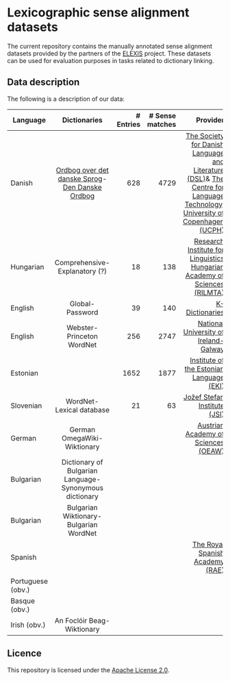 # Lexicographic sense alignment datasets

The current repository contains the manually annotated sense alignment datasets provided by the partners of the [ELEXIS](https://elex.is/) project. These datasets can be used for evaluation purposes in tasks related to dictionary linking. 


## Data description

The following is a description of our data: 

| Language        | Dictionaries           | # Entries  | # Sense matches | Provider |
| ------------- |:-------------:| -----:| -----:| -----: |
| Danish      | [Ordbog over det danske Sprog](https://ordnet.dk/ods)-[Den Danske Ordbog](https://ordnet.dk/ddo) | 628 | 4729 | [The Society for Danish Language and Literature (DSL)](https://dsl.dk/)& [The Centre for Language Technology, University of Copenhagen (UCPH)](https://cst.ku.dk)|
| Hungarian | Comprehensive-Explanatory (?) | 18 | 138 | [Research Institute for Linguistics Hungarian Academy of Sciences (RILMTA)](http://www.nytud.hu/eng/) |
| English | Global-Password | 39 | 140 | [K-Dictionaries](https://www.lexicala.com/)|
| English | Webster-Princeton WordNet | 256 | 2747 | [National University of Ireland-Galway](http://www.nuigalway.ie/)|
|Estonian| | 1652 | 1877 | [Institute of the Estonian Language (EKI)](https://www.eki.ee)|
|Slovenian| WordNet-Lexical database | 21 | 63 | [Jožef Stefan Institute (JSI)](www.ijs.si)|
|German | German OmegaWiki-Wiktionary |||[Austrian Academy of Sciences (OEAW)](https://www.oeaw.ac.at/en/austrian-academy-of-sciences/)|
|Bulgarian |Dictionary of Bulgarian Language-Synonymous dictionary||||
|Bulgarian |Bulgarian Wiktionary-Bulgarian WordNet ||||
|Spanish ||||[The Royal Spanish Academy (RAE)](http://www.rae.es)|
|Portuguese (obv.)|||||
|Basque (obv.)|||||
|Irish (obv.)|An Foclóir Beag-Wiktionary||||
## Licence

This repository is licensed under the [Apache License 2.0](https://raw.githubusercontent.com/elexis-eu/Sense-alignment-datasets/master/LICENSE).

